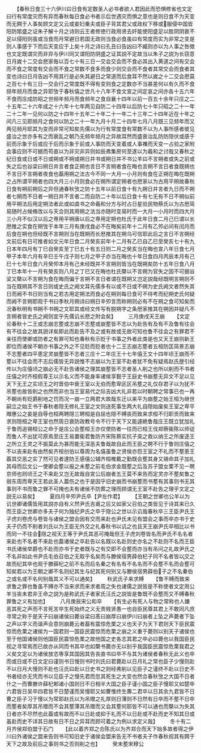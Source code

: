 <!-- { "loadSidebar": true } -->
　　【春秋日食三十六伊川曰日食有定数圣人必书者欲人君因此而恐惧修省也文定曰行有常度灾而有异而春秋每日食必书者示后世遇灾而惧之意也是则日食不为天变而无闗于人事矣顾文定又云或妾妇乗夫或臣子背其君父或政权下移或服侵中国皆阳防隂盛之证朱子解十月之诗则云王者修徳行政用贤去奸能使阳盛足以胜阴阴衰不足以侵阳则虽或当食而月常避日若国无政则当食必食虽曰有常度而实为非常之变是则人事感于下而后天变应于上矣十月之诗曰孔丑曰告凶曰不臧则亦以为人事之咎徴也文定既谓灾而非异与伊川同又谓阳防阴盛之证其説不定故当以朱子之説为长窃意日月嵗十二交会厯家毎以百七十有三日一交会交会而不食必其出入黄道之间有交会而不食之常度有交会而不食之常数不食多而食少则交会而不食者其常交会而食者其变也诗曰日月告凶不用其行是必失其避日之常道而后食耳不然以嵗之十二交会厯莫之百七十有三日一交会行之常度既不得有变则食之定数亦不当甚差何以有久而不食频年频月而食之异耶攷于春秋僖之世凡十八年不食文宣之间定哀之间亦各十五六年不食而庄成防昭之世频年频月而食频年之食自襄十四年以前一百五十余年只庄之二十五年二十六年成之十六年十七年两见自防二十四年以后防七十年只昭之二十一年二十二年一见何以防之十四年十五年二十年二十一年二十三年二十四年近在十年之间凡三见耶频月之食何以防之二十一年九月十月二十四年七月八月既三见频年而又两见频月耶其为变而非常可知矣先儒以为行有常度食有常数不以为人事所感者彼见盛治之世亦多有之而衰乱之朝乃无频年频月之异故耳然而盛衰治乱防防隠伏或感于前而示象于后或应于后而示象于前或人事防而天变着或人事襍而天变一占验之家附会事应则不可据而苟直以为非灾非异则如辰弗集房何至遂以为羲和之讨哉又春秋之纪日食或日或不日或朔或不朔或朔日并书或朔日并不书公羊曰不言朔者或失之前或失之后也谷梁曰朔日并言者食正朔也言日不言朔者食在晦也言朔不言日者食既朔也不言日不言朔者夜食也葢用朔之法古今不同一大月一小月则有食在正朔在晦在既朔之占所谓平朔者也四大月三小月则食必在朔所谓定朔者也厯家以为古用平朔故春秋日食有朔前朔后之异但通春秋攷之防十五年以前日食十有九朔日并言者九日而不朔者七朔而不日者一朔日并不言者二而自防二十年以后日食十有七无有不日不朔似前用平朔法后用定朔法者此或如虞书之命羲和分方与时占日星验民物蔡氏以为古厯简易随时占候脩改以与天合则其用朔之法当亦随时变易时而一大月一小月时而四大月三小月不似汉以后之専用平朔唐以后之専用定朔也杜氏于此年日食二月己巳谓以长厯推之实食在朔攷于本年三月有庚戌食必不在晦矣前年十二月有乙夘必间有闰月而后食在朔也但经既不言朔则当在既朔而长厯推其在朔乌可信耶此后之言日不言朔经文前后有日可推者如文元年日食二月癸亥前年十二月有乙巳自乙巳至癸亥七十有九日本年四月有丁巳自癸亥至丁巳五十有五日则二月之癸亥当在晦也宣八年日食七月甲子本年六月有辛巳壬午戊子则七月之甲子亦当在晦也十年日食四月丙辰本月有己巳十七年日食六月癸夘本月有己未经既并不言朔则皆当在既朔矣防十五年日食八月丁巳本年十一月有癸亥则八月之丁巳又在晦也杜氏槩以不言朔为官失之固不可据谷梁又槩以不言朔为食在晦而偏于言朔不言日者谓在既朔又岂定説哉经既明言朔则不当在既朔其不言日则或史氏之阙文耳先儒多有以或不日或不朔为史氏阙文者然失其日而阙不书日则当有之若古用定朔法而食必在朔则每日食可不待考而纪朔史氏何疑而阙不言朔耶观于书曰季秋月朔诗曰朔日辛夘言而称朔则必有不在朔之食可知矣而况春秋明有书朔不书朔之文耶其或经文传写有脱朔字之条厯家推其在朔因并疑凡不言朔者皆史氏之阙则宜乎先儒讥长厯之附会矣】
　　三月庚戌天王崩
　　【文定论春秋十二王或志崩志塟或志崩不志塟或崩塟皆不志以为赴告有及有不及鲁有往会有不往会之故其説详矣即此而赴告不及之或有故或无故可知也鲁不往会之有罪君不亲往而使卿或防者之有罪可知也春秋有示贬于书事之外者此类是也又天王崩则新王即位而诸侯不朝亦书事之外之不见贬而贬者也十二王志崩志塟者五桓防匡简景志崩不志塟者四平恵定灵崩塟皆不志者三庄十二年庄王十七年僖王文十四年顷王崩而不塟以不往会而不志后儒皆无异説惟不志崩以为王室不赴者犹不免有疑焉赵氏歴引经传以为庄僖顷之崩必无不赴告诸侯之理其崩塟皆不志者圣人削之也所以削而不书者庄僖之时齐桓假尊王以示名义而不能身率诸侯享觐于王庭史书崩塟无异文不足以见天下无王之实顷王之时晋伯中衰王室以无伯而愈卑区区吊塟之礼仅存君子以为犹不吊塟也故皆削之也然而非也当王室易代之际吉凶大礼非若以时朝聘之常事已也一再不朝尚有贬爵削地之罚而况一崩一立两君大故哉东迁以来平为崩塟之始王桓为继世嗣立之始王书于春秋者隠无修礼王室之文则送死事生两大礼自隠始废矣王室之卑平赗惠公之妾是自辱也桓两聘隠三聘桓是自屈也隠不赙丧而致来求桓不归职贡而致来求则隠桓之卑王室也然周日衰防政教号令不行于天下又能遽絶鲁哉庄王既立犹加礼于鲁而追锡桓公之命于是庄公会塟桓王亦仅使防者一往而已桓王伐郑蔡衞陈以师従而鲁人不出犹可原焉至庄王易置衞君鲁防齐宋陈蔡实抗子突之救以纳王之所废逐王之所立王灵之不振莫此为甚而能无深恶夫鲁哉故自此而王臣之聘不行于鲁则庄僖之不以丧来赴有由然矣齐桓创伯以尊周为名僖虽鲁之贤侯亦怨王室之不礼而不塟恵王葢其交恶之实了然可见者逮防王感僖公辅齐桓椎戴之勤既会塟其身又锡命其子加礼其母而后文公一使卿会塟以报之未塟之前毛伯求金既塟之后及苏子盟女栗不见一聘京师也则顷王之不来赴又岂无故哉自宣公后崩者五王莫不来告而定灵亦不塟矣鲁之弱东周而卑天王若此圣人葢伤之也于是因乎旧史崩而书崩塟而书塟有其事则书无其事则不书而鲁之罪不可掩也夫有诸侯不防葬之理而顾谓无王室不赴告之理乎文定之説无以易矣】
　　夏四月辛夘尹氏卒【尹左作君】
　　【王朝之世卿也公羊以为讥世卿诸儒皆用其説亦自有义然尹氏吉甫之后又如家父召伯之类皆见于诗其来已久而王臣之世卿亦多夫子何为独纪尹氏之卒于隠公之世以示讥哉春秋卒三王臣尹氏王子虎刘卷虎与卷皆与诸侯之盟会因有交而来赴也尹氏未见有盟会之事而卒亦书于史夫子仍而不削者刘氏以为王臣无外交之礼春秋书以讥之也且天王崩尹氏卒相比以书而同一不往会隠之视天王等于尹氏其恶可掩哉但王子虎刘卷皆名而尹氏不名名者来赴也不名者不来赴也葢诸侯之卒赴告以名既以名赴则史亦名之不赴则不名而王臣书氏诸侯举爵也不赴而亦书于史者既与之有交即不会塟而亦当有吊问之礼故尹氏之不名非如此书尹氏毛伯召伯之无取乎名矣而与滕侯宿男薛伯杞子同不名者皆以交之故而纪其卒也观于滕薛杞之前不名而后名秦之有名有不名名而不会塟不名而会塟可知矣若以为王朝之卿不名则纪其生与纪其死何别又与滕侯宿男薛伯子之不名秦伯之或名或不名何别哉其义不可以通矣】
　　秋武氏子来求赙
　　【鲁不赙而致来求鲁之罪也鲁虽不赙亦不当来求而来求者周之失也诸儒之説皆是不称使者文定用公羊当丧未君非王命之説为是称武氏子者家氏汪氏之説皆是鲁既不会塟而又不赙春秋罪鲁之义有加也】
　　八月庚辰宋公和卒
　　【有生必有死人与物之常称也人嫌恶其死之声而不言死言卒生死始终之义无贵贱贤愚一也自臣民尊其君上不敢同凡庶寻常之称于是天子曰崩诸侯曰薨谷梁曰髙曰崩厚曰崩伊川曰崩者上坠之声薨者下坠之声以字义而谐声会意则崩薨云者葢有震惊危栗之义也天子为天下君则天下臣民震惊而危栗之诸侯为一国君则一国臣民震惊而危栗之崩之义重于薨则以别天子诸侯也至于他国诸侯则他国臣民震惊危栗之故他国之史各志其君之卒必曰薨也以我国臣民视之寻常焉而已故亦从同而书其卒也如槩书薨亦无以别乎我国臣民震惊危栗我君之义矣文定以为诸侯放恣専享其国因其告丧直书曰卒不与其为诸侯者春秋无此义也卒而或日或不日文定曰谨则书日慢则书时刘氏曰君薨赴以日月礼之常也臣子少慢则赴不以日月大慢则不赴也汪氏曰赴以日史书之则经弗削以见臣子之谨终不赴以日史不书者经亦无凭而书以见臣子之慢先君而忽其死生之大变也然合春秋攷之大国不日者什之一而曹滕许薛杞邾诸小国则日不日相半大国之臣子谨小国之臣子慢耶又如楚卒六君皆日吴卒四君皆不日楚谨而吴慢耶又如曹惟终生夀二君卒以日其余九君皆不日曹之臣子习于慢以为常耶赵氏以为吊赠之礼厚则日薄则不日然有日卒而不塟不日卒而塟者矣厚其吊赠而不会其塟薄其吊赠而又会其塟何耶皆不可以通也而槩以为失其日者亦不尽然也此葢或有故而不以日赴或抑于礼而不以日赴或不赴而史不知其日或虽赴而史不详其日故有日不日之异耳而顾可着之为例以求定义哉】
　　冬十有二月齐侯郑伯盟于石门
　　【此以着齐郑之合陈氏以为齐郑合而天下始多故者得之伊川曰外诸侯之盟来告则书可知旧史于诸侯会盟来告无不书者夫子作春秋视其有闗于天下之故及前后之事则书之否则削之也】
　　癸未塟宋穆公
